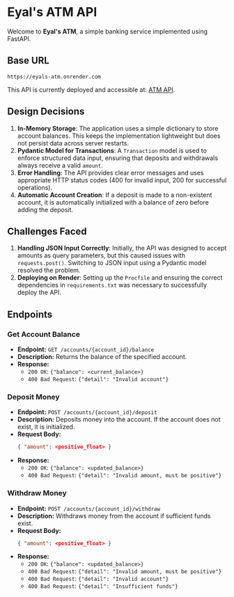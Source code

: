 # Eyal's ATM API

Welcome to **Eyal's ATM**, a simple banking service implemented using FastAPI.

## Base URL

```
https://eyals-atm.onrender.com
```

This API is currently deployed and accessible at: [ATM API](https://eyals-atm.onrender.com/).

## Design Decisions

1. **In-Memory Storage**: The application uses a simple dictionary to store account balances. This keeps the implementation lightweight but does not persist data across server restarts.
2. **Pydantic Model for Transactions**: A `Transaction` model is used to enforce structured data input, ensuring that deposits and withdrawals always receive a valid `amount`.
3. **Error Handling**: The API provides clear error messages and uses appropriate HTTP status codes (400 for invalid input, 200 for successful operations).
4. **Automatic Account Creation**: If a deposit is made to a non-existent account, it is automatically initialized with a balance of zero before adding the deposit.

## Challenges Faced

1. **Handling JSON Input Correctly**: Initially, the API was designed to accept amounts as query parameters, but this caused issues with `requests.post()`. Switching to JSON input using a Pydantic model resolved the problem.
2. **Deploying on Render**: Setting up the `Procfile` and ensuring the correct dependencies in `requirements.txt` was necessary to successfully deploy the API.

## Endpoints

### Get Account Balance

- **Endpoint:** `GET /accounts/{account_id}/balance`
- **Description:** Returns the balance of the specified account.
- **Response:**
  - `200 OK`: `{"balance": <current_balance>}`
  - `400 Bad Request`: `{"detail": "Invalid account"}`

### Deposit Money

- **Endpoint:** `POST /accounts/{account_id}/deposit`
- **Description:** Deposits money into the account. If the account does not exist, it is initialized.
- **Request Body:**
  ```json
  { "amount": <positive_float> }
  ```
- **Response:**
  - `200 OK`: `{"balance": <updated_balance>}`
  - `400 Bad Request`: `{"detail": "Invalid amount, must be positive"}`

### Withdraw Money

- **Endpoint:** `POST /accounts/{account_id}/withdraw`
- **Description:** Withdraws money from the account if sufficient funds exist.
- **Request Body:**
  ```json
  { "amount": <positive_float> }
  ```
- **Response:**
  - `200 OK`: `{"balance": <updated_balance>}`
  - `400 Bad Request`: `{"detail": "Invalid amount, must be positive"}`
  - `400 Bad Request`: `{"detail": "Invalid account"}`
  - `400 Bad Request`: `{"detail": "Insufficient funds"}`
